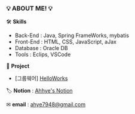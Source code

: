 ### 💡 **ABOUT ME!** 💡


🛠 **Skills**
- Back-End : Java, Spring FrameWorks, mybatis
- Front-End : HTML, CSS, JavaScript, aJax
- Database : Oracle DB
- Tools : Eclips, VSCode



💎 **Project**
- [그룹웨어] [HelloWorks](https://github.com/pastelto/HelloWorks.git)


🏷 **Notion** : [Ahhye's Notion](https://www.notion.so/bf2532736e3f49f5a41073a2b3faeeb0)

✉ **email** : ahye7948@gmail.com
<!--
**Ahhye-Cho/Ahhye-Cho** is a ✨ _special_ ✨ repository because its `README.md` (this file) appears on your GitHub profile.
Here are some ideas to get you started:
- 🔭 I’m currently working on ...
- 🌱 I’m currently learning ...
- 👯 I’m looking to collaborate on ...
- 🤔 I’m looking for help with ...
- 💬 Ask me about ...
- 📫 How to reach me: ...
- 😄 Pronouns: ...
- ⚡ Fun fact: ...
-->
